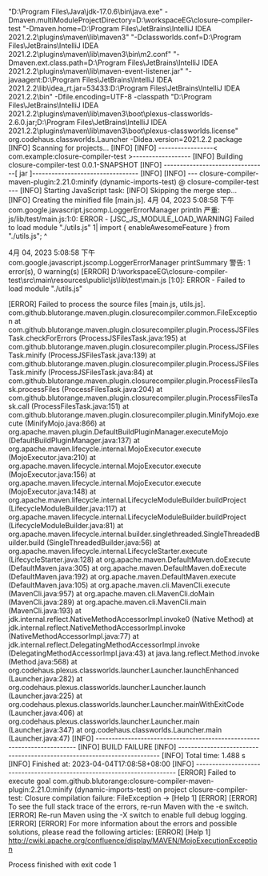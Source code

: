 "D:\Program Files\Java\jdk-17.0.6\bin\java.exe" -Dmaven.multiModuleProjectDirectory=D:\workspaceEG\closure-compiler-test "-Dmaven.home=D:\Program Files\JetBrains\IntelliJ IDEA 2021.2.2\plugins\maven\lib\maven3" "-Dclassworlds.conf=D:\Program Files\JetBrains\IntelliJ IDEA 2021.2.2\plugins\maven\lib\maven3\bin\m2.conf" "-Dmaven.ext.class.path=D:\Program Files\JetBrains\IntelliJ IDEA 2021.2.2\plugins\maven\lib\maven-event-listener.jar" "-javaagent:D:\Program Files\JetBrains\IntelliJ IDEA 2021.2.2\lib\idea_rt.jar=53433:D:\Program Files\JetBrains\IntelliJ IDEA 2021.2.2\bin" -Dfile.encoding=UTF-8 -classpath "D:\Program Files\JetBrains\IntelliJ IDEA 2021.2.2\plugins\maven\lib\maven3\boot\plexus-classworlds-2.6.0.jar;D:\Program Files\JetBrains\IntelliJ IDEA 2021.2.2\plugins\maven\lib\maven3\boot\plexus-classworlds.license" org.codehaus.classworlds.Launcher -Didea.version=2021.2.2 package
[INFO] Scanning for projects...
[INFO]
[INFO] -----------------< com.example:closure-compiler-test >------------------
[INFO] Building closure-compiler-test 0.0.1-SNAPSHOT
[INFO] --------------------------------[ jar ]---------------------------------
[INFO]
[INFO] --- closure-compiler-maven-plugin:2.21.0:minify (dynamic-imports-test) @ closure-compiler-test ---
[INFO] Starting JavaScript task:
[INFO] Skipping the merge step...
[INFO] Creating the minified file [main.js].
4月 04, 2023 5:08:58 下午 com.google.javascript.jscomp.LoggerErrorManager println
严重: js/lib/test/main.js:1:0: ERROR - [JSC_JS_MODULE_LOAD_WARNING] Failed to load module "./utils.js"
1| import { enableAwesomeFeature } from "./utils.js";
^

4月 04, 2023 5:08:58 下午 com.google.javascript.jscomp.LoggerErrorManager printSummary
警告: 1 error(s), 0 warning(s)
[ERROR] D:\workspaceEG\closure-compiler-test\src\main\resources\public\js\lib\test\main.js [1:0]: ERROR - Failed to load module "./utils.js"

[ERROR] Failed to process the source files [main.js, utils.js].
com.github.blutorange.maven.plugin.closurecompiler.common.FileException
at com.github.blutorange.maven.plugin.closurecompiler.plugin.ProcessJSFilesTask.checkForErrors (ProcessJSFilesTask.java:195)
at com.github.blutorange.maven.plugin.closurecompiler.plugin.ProcessJSFilesTask.minify (ProcessJSFilesTask.java:139)
at com.github.blutorange.maven.plugin.closurecompiler.plugin.ProcessJSFilesTask.minify (ProcessJSFilesTask.java:84)
at com.github.blutorange.maven.plugin.closurecompiler.plugin.ProcessFilesTask.processFiles (ProcessFilesTask.java:204)
at com.github.blutorange.maven.plugin.closurecompiler.plugin.ProcessFilesTask.call (ProcessFilesTask.java:151)
at com.github.blutorange.maven.plugin.closurecompiler.plugin.MinifyMojo.execute (MinifyMojo.java:866)
at org.apache.maven.plugin.DefaultBuildPluginManager.executeMojo (DefaultBuildPluginManager.java:137)
at org.apache.maven.lifecycle.internal.MojoExecutor.execute (MojoExecutor.java:210)
at org.apache.maven.lifecycle.internal.MojoExecutor.execute (MojoExecutor.java:156)
at org.apache.maven.lifecycle.internal.MojoExecutor.execute (MojoExecutor.java:148)
at org.apache.maven.lifecycle.internal.LifecycleModuleBuilder.buildProject (LifecycleModuleBuilder.java:117)
at org.apache.maven.lifecycle.internal.LifecycleModuleBuilder.buildProject (LifecycleModuleBuilder.java:81)
at org.apache.maven.lifecycle.internal.builder.singlethreaded.SingleThreadedBuilder.build (SingleThreadedBuilder.java:56)
at org.apache.maven.lifecycle.internal.LifecycleStarter.execute (LifecycleStarter.java:128)
at org.apache.maven.DefaultMaven.doExecute (DefaultMaven.java:305)
at org.apache.maven.DefaultMaven.doExecute (DefaultMaven.java:192)
at org.apache.maven.DefaultMaven.execute (DefaultMaven.java:105)
at org.apache.maven.cli.MavenCli.execute (MavenCli.java:957)
at org.apache.maven.cli.MavenCli.doMain (MavenCli.java:289)
at org.apache.maven.cli.MavenCli.main (MavenCli.java:193)
at jdk.internal.reflect.NativeMethodAccessorImpl.invoke0 (Native Method)
at jdk.internal.reflect.NativeMethodAccessorImpl.invoke (NativeMethodAccessorImpl.java:77)
at jdk.internal.reflect.DelegatingMethodAccessorImpl.invoke (DelegatingMethodAccessorImpl.java:43)
at java.lang.reflect.Method.invoke (Method.java:568)
at org.codehaus.plexus.classworlds.launcher.Launcher.launchEnhanced (Launcher.java:282)
at org.codehaus.plexus.classworlds.launcher.Launcher.launch (Launcher.java:225)
at org.codehaus.plexus.classworlds.launcher.Launcher.mainWithExitCode (Launcher.java:406)
at org.codehaus.plexus.classworlds.launcher.Launcher.main (Launcher.java:347)
at org.codehaus.classworlds.Launcher.main (Launcher.java:47)
[INFO] ------------------------------------------------------------------------
[INFO] BUILD FAILURE
[INFO] ------------------------------------------------------------------------
[INFO] Total time:  1.488 s
[INFO] Finished at: 2023-04-04T17:08:58+08:00
[INFO] ------------------------------------------------------------------------
[ERROR] Failed to execute goal com.github.blutorange:closure-compiler-maven-plugin:2.21.0:minify (dynamic-imports-test) on project closure-compiler-test: Closure compilation failure: FileException -> [Help 1]
[ERROR]
[ERROR] To see the full stack trace of the errors, re-run Maven with the -e switch.
[ERROR] Re-run Maven using the -X switch to enable full debug logging.
[ERROR]
[ERROR] For more information about the errors and possible solutions, please read the following articles:
[ERROR] [Help 1] http://cwiki.apache.org/confluence/display/MAVEN/MojoExecutionException

Process finished with exit code 1
